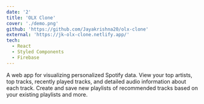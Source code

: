 ```yaml
---
date: '2'
title: 'OLX Clone'
cover: './demo.png'
github: 'https://github.com/Jayakrishna20/olx-clone'
external: 'https://jk-olx-clone.netlify.app/'
tech:
  - React
  - Styled Components
  - Firebase
---
```


A web app for visualizing personalized Spotify data. View your top artists, top tracks, recently played tracks, and detailed audio information about each track. Create and save new playlists of recommended tracks based on your existing playlists and more.
